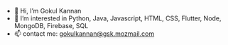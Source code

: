 - 👋 Hi, I’m Gokul Kannan
- 👀 I’m interested in Python, Java, Javascript, HTML, CSS, Flutter, Node, MongoDB, Firebase, SQL
- 📫 contact me: gokulkannan@gsk.mozmail.com

<!---
gokulskannan1993/gokulskannan1993 is a ✨ special ✨ repository because its `README.md` (this file) appears on your GitHub profile.
You can click the Preview link to take a look at your changes.
--->
